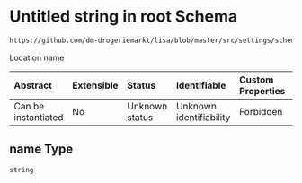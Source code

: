 # Untitled string in root Schema

```txt
https://github.com/dm-drogeriemarkt/lisa/blob/master/src/settings/schema.json#/properties/locations/items/properties/name
```

Location name

| Abstract            | Extensible | Status         | Identifiable            | Custom Properties | Additional Properties | Access Restrictions | Defined In                                                                              |
| :------------------ | :--------- | :------------- | :---------------------- | :---------------- | :-------------------- | :------------------ | :-------------------------------------------------------------------------------------- |
| Can be instantiated | No         | Unknown status | Unknown identifiability | Forbidden         | Allowed               | none                | [settings.schema.json*](../../src/settings/settings.schema.json "open original schema") |

## name Type

`string`
